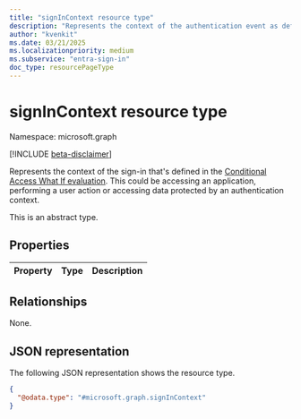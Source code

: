 ```yaml
---
title: "signInContext resource type"
description: "Represents the context of the authentication event as defined in the Conditional Access What If evaluation."
author: "kvenkit"
ms.date: 03/21/2025
ms.localizationpriority: medium
ms.subservice: "entra-sign-in"
doc_type: resourcePageType
---
```


# signInContext resource type

Namespace: microsoft.graph

[!INCLUDE [beta-disclaimer](../../includes/beta-disclaimer.md)]

Represents the context of the sign-in that's defined in the [Conditional Access What If evaluation](../api/conditionalaccessroot-evaluate.md). This could be accessing an application, performing a user action or accessing data protected by an authentication context.

This is an abstract type.


## Properties
|Property|Type|Description|
|:---|:---|:---|

## Relationships
None.

## JSON representation
The following JSON representation shows the resource type.
<!-- {
  "blockType": "resource",
  "@odata.type": "microsoft.graph.signInContext"
}
-->
``` json
{
  "@odata.type": "#microsoft.graph.signInContext"
}
```

